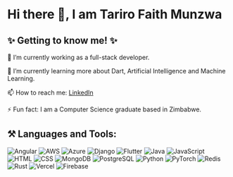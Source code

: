 # Hi there 👋, I am Tariro Faith Munzwa  
  
 
## ✨ Getting to know me! ✨          
 🔭 I’m currently working as a full-stack developer.   
   
 🌱 I’m currently learning more about Dart, Artificial Intelligence and Machine Learning. 
 
 📫 How to reach me: [LinkedIn](https://www.linkedin.com/in/tariro-munzwa-b57437186)
 
 ⚡ Fun fact: I am a Computer Science graduate based in Zimbabwe.


## ⚒️ **Languages and Tools:**
![Angular](https://img.shields.io/badge/-Angular-DD0031?style=flat-square&logo=angular&logoColor=white)
![AWS](https://img.shields.io/badge/-AWS-232F3E?style=flat-square&logo=amazonaws&logoColor=white)
![Azure](https://img.shields.io/badge/-Azure-0078D4?style=flat-square&logo=microsoftazure&logoColor=white)
![Django](https://img.shields.io/badge/-Django-092E20?style=flat-square&logo=django&logoColor=white)
![Flutter](https://img.shields.io/badge/-Flutter-02569B?style=flat-square&logo=flutter&logoColor=white)
![Java](https://img.shields.io/badge/-Java-007396?style=flat-square&logo=java&logoColor=white)
![JavaScript](https://img.shields.io/badge/-JavaScript-F7DF1E?style=flat-square&logo=javascript&logoColor=black)
![HTML](https://img.shields.io/badge/-HTML-E34F26?style=flat-square&logo=html5&logoColor=white)
![CSS](https://img.shields.io/badge/-CSS-1572B6?style=flat-square&logo=css3&logoColor=white)
![MongoDB](https://img.shields.io/badge/-MongoDB-47A248?style=flat-square&logo=mongodb&logoColor=white)
![PostgreSQL](https://img.shields.io/badge/-PostgreSQL-336791?style=flat-square&logo=postgresql&logoColor=white)
![Python](https://img.shields.io/badge/-Python-3776AB?style=flat-square&logo=python&logoColor=white)
![PyTorch](https://img.shields.io/badge/-PyTorch-EE4C2C?style=flat-square&logo=pytorch&logoColor=white)
![Redis](https://img.shields.io/badge/-Redis-DC382D?style=flat-square&logo=redis&logoColor=white)
![Rust](https://img.shields.io/badge/-Rust-000000?style=flat-square&logo=rust&logoColor=white)
![Vercel](https://img.shields.io/badge/Vercel-000000?style=flat&logo=vercel&logoColor=white)
![Firebase](https://img.shields.io/badge/Firebase-DD0031?style=flat&logo=firebase&logoColor=white)


